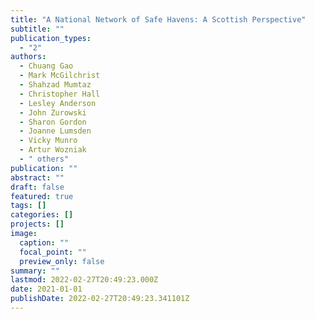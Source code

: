 ```yaml
---
title: "A National Network of Safe Havens: A Scottish Perspective"
subtitle: ""
publication_types:
  - "2"
authors:
  - Chuang Gao
  - Mark McGilchrist
  - Shahzad Mumtaz
  - Christopher Hall
  - Lesley Anderson
  - John Zurowski
  - Sharon Gordon
  - Joanne Lumsden
  - Vicky Munro
  - Artur Wozniak
  - " others"
publication: ""
abstract: ""
draft: false
featured: true
tags: []
categories: []
projects: []
image:
  caption: ""
  focal_point: ""
  preview_only: false
summary: ""
lastmod: 2022-02-27T20:49:23.000Z
date: 2021-01-01
publishDate: 2022-02-27T20:49:23.341101Z
---
```

